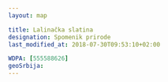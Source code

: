 ```yaml
---
layout: map

title: Lalinačka slatina
designation: Spomenik prirode
last_modified_at: 2018-07-30T09:53:10+02:00

WDPA: [555588626]
geoSrbija:
---
```

